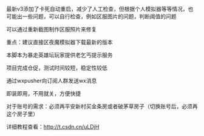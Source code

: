 最新v3添加了卡死自动重启，减少了人工检查，但根据个人模拟器等等情况，也可能出一些问题，可以自行检查，例如区服图片的问题，判断阈值的问题

可以通过重新截图制作区服照片来修复

重点：建议直接区夜魔模拟器下载最新的版本

本脚本为暴走英雄坛玩家提供老乞丐提示服务

项目完成仓促，测试时间较短，稳定性较低

通过wxpusher向订阅人群发送wx消息

即装即用，不用就关，方便快捷

对于账号的需求：必须再平安新村买金条房或者破茅草房子（切换账号后，必须再这个房子里）

详细教程查看：http://t.csdn.cn/uLDjH

